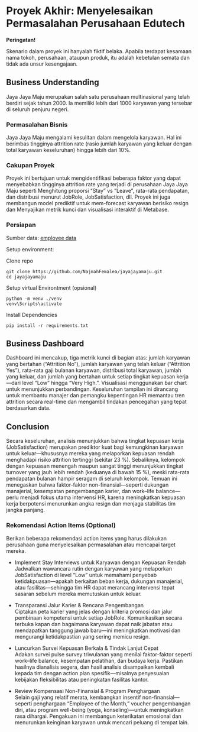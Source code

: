 # Proyek Akhir: Menyelesaikan Permasalahan Perusahaan Edutech


**Peringatan!**

Skenario dalam proyek ini hanyalah fiktif belaka. Apabila terdapat kesamaan nama tokoh, perusahaan, ataupun produk, itu adalah kebetulan semata dan tidak ada unsur kesengajaan.

## Business Understanding

Jaya Jaya Maju merupakan salah satu perusahaan multinasional yang telah berdiri sejak tahun 2000. Ia memiliki lebih dari 1000 karyawan yang tersebar di seluruh penjuru negeri.

### Permasalahan Bisnis

Jaya Jaya Maju mengalami kesulitan dalam mengelola karyawan. Hal ini berimbas tingginya attrition rate (rasio jumlah karyawan yang keluar dengan total karyawan keseluruhan) hingga lebih dari 10%.

### Cakupan Proyek

Proyek ini bertujuan untuk mengidentifikasi beberapa faktor yang dapat menyebabkan tingginya attrition rate yang terjadi di perusahaan Jaya Jaya Maju seperti Menghitung proporsi “Stay” vs “Leave”, rata-rata pendapatan, dan distribusi menurut JobRole, JobSatisfaction, dll. Proyek ini juga membangun model prediktif untuk mem-forecast karyawan berisiko resign dan Menyajikan metrik kunci dan visualisasi interaktif di Metabase.

### Persiapan

Sumber data: [employee data](https://github.com/dicodingacademy/dicoding_dataset/blob/main/employee/employee_data.csv)

Setup environment:

Clone repo
```
git clone https://github.com/NajmahFemalea/jayajayamaju.git
cd jayajayamaju
```
Setup virtual Environtment (opsional)
```
python -m venv ./venv
venv\Scripts\activate 
```
Install Dependencies
```
pip install -r requirements.txt
```
## Business Dashboard

Dashboard ini mencakup, tiga metrik kunci di bagian atas: jumlah karyawan yang bertahan (“Attrition No”), jumlah karyawan yang telah keluar (“Attrition Yes”), rata-rata gaji bulanan karyawan, distribusi total karyawan, jumlah yang keluar, dan jumlah yang bertahan untuk setiap tingkat kepuasan kerja—dari level “Low” hingga “Very High.”. Visualisasi menggunakan bar chart untuk menunjukkan perbandingan. Keseluruhan tampilan ini dirancang untuk membantu manajer dan pemangku kepentingan HR memantau tren attrition secara real-time dan mengambil tindakan pencegahan yang tepat berdasarkan data.

## Conclusion

Secara keseluruhan, analisis menunjukkan bahwa tingkat kepuasan kerja (JobSatisfaction) merupakan prediktor kuat bagi kemungkinan karyawan untuk keluar—khususnya mereka yang melaporkan kepuasan rendah menghadapi risiko attrition tertinggi (sekitar 23 %). Sebaliknya, kelompok dengan kepuasan menengah maupun sangat tinggi menunjukkan tingkat turnover yang jauh lebih rendah (keduanya di bawah 15 %), meski rata-rata pendapatan bulanan hampir seragam di seluruh kelompok. Temuan ini menegaskan bahwa faktor-faktor non-finansial—seperti dukungan manajerial, kesempatan pengembangan karier, dan work–life balance—perlu menjadi fokus utama intervensi HR, karena meningkatkan kepuasan kerja berpotensi menurunkan angka resign dan menjaga stabilitas tim jangka panjang.

### Rekomendasi Action Items (Optional)

Berikan beberapa rekomendasi action items yang harus dilakukan perusahaan guna menyelesaikan permasalahan atau mencapai target mereka.

- Implement Stay Interviews untuk Karyawan dengan Kepuasan Rendah<br>
Jadwalkan wawancara rutin dengan karyawan yang melaporkan JobSatisfaction di level “Low” untuk memahami penyebab ketidakpuasan—apakah berkaitan beban kerja, dukungan manajerial, atau fasilitas—sehingga tim HR dapat merancang intervensi tepat sasaran sebelum mereka memutuskan untuk keluar.

- Transparansi Jalur Karier & Rencana Pengembangan<br>
Ciptakan peta karier yang jelas dengan kriteria promosi dan jalur pembinaan kompetensi untuk setiap JobRole. Komunikasikan secara terbuka kapan dan bagaimana karyawan dapat naik jabatan atau mendapatkan tanggung jawab baru—ini meningkatkan motivasi dan mengurangi ketidakpastian yang sering memicu resign.

- Luncurkan Survei Kepuasan Berkala & Tindak Lanjut Cepat<br>
Adakan survei pulse survey triwulanan yang menilai faktor-faktor seperti work–life balance, kesempatan pelatihan, dan budaya kerja. Pastikan hasilnya dianalisis segera, dan hasil analisis disampaikan kembali kepada tim dengan action plan spesifik—misalnya penyesuaian kebijakan fleksibilitas atau peningkatan fasilitas kantor.

- Review Kompensasi Non-Finansial & Program Penghargaan<br>
Selain gaji yang relatif merata, kembangkan insentif non-finansial—seperti penghargaan “Employee of the Month,” voucher pengembangan diri, atau program well-being (yoga, konseling)—untuk meningkatkan rasa dihargai. Pengakuan ini membangun keterikatan emosional dan menurunkan keinginan karyawan untuk mencari peluang di tempat lain.
